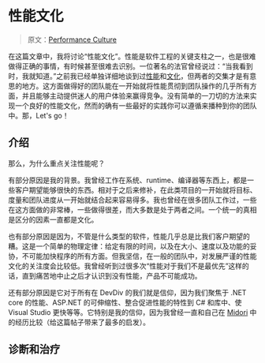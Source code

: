 # 性能文化

> 原文：[Performance Culture](http://joeduffyblog.com/2016/04/10/performance-culture/)

在这篇文章中，我将讨论“性能文化”。性能是软件工程的关键支柱之一，也是很难做得正确的事情，有时候甚至很难去识别。一位著名的法官曾经说过：“当我看到时，我就知道。”之前我已经单独详细地谈到过[性能](http://joeduffyblog.com/2010/09/06/the-premature-optimization-is-evil-myth/)和[文化](http://joeduffyblog.com/2013/02/17/software-leadership-series/)，但两者的交集才是有意思的地方。这方面做得好的团队能在一开始就将性能贯彻到团队操作的几乎所有方面，并且能够主动提供迷人的用户体验来赢得竞争。没有简单的一刀切的方法来实现一个良好的性能文化，然而的确有一些最好的实践你可以遵循来播种到你的团队中。那，Let's go！

## 介绍

那么，为什么重点关注性能呢？

有部分原因是我的背景。我曾经工作在系统、runtime、编译器等东西上，都是一些客户期望能够很快的东西。相对于之后来修补，在此类项目的一开始就将目标、度量和团队进度从一开始就结合起来容易得多。我也曾经在很多团队工作过，一些在这方面做的非常棒，一些做得很差，而大多数是处于两者之间。一个统一的真相是区分的因素一直都是文化。

也有部分原因是因为，不管是什么类型的软件，性能几乎总是比我们客户期望的糟。这是一个简单的物理定律：给定有限的时间，以及在大小、速度以及功能的妥协，不可能加快程序的所有方面。但我坚信，在一般的团队中，对发展严谨的性能文化的关注度会比较低。我曾经听到过很多次“性能对于我们不是最优先”这样的话，直到痛苦地中止之后才认识到没有性能，产品不可能成功。

还有部分原因是它对于所有在 DevDiv 的我们就是信仰，因为我们聚焦于 .NET core 的性能、ASP.NET 的可伸缩性、整合促进性能的特性到 C# 和库中、使 Visual Studio 更快等等。它特别是我的信仰，因为我曾经一直和自己在 [Midori](./README.md) 中的经历比较（给这篇帖子带来了最多的启发）。

## 诊断和治疗